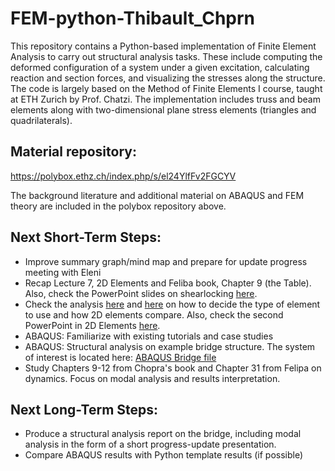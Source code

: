 # FEM-python-Thibault_Chprn

This repository contains a Python-based implementation of Finite Element Analysis to carry out structural analysis tasks. These include computing the deformed configuration of a system under a given excitation, calculating reaction and section forces, and visualizing the stresses along the structure.
The code is largely based on the Method of Finite Elements I course, taught at ETH Zurich by Prof. Chatzi.
The implementation includes truss and beam elements along with two-dimensional plane stress elements (triangles and quadrilaterals).

## Material repository:

https://polybox.ethz.ch/index.php/s/el24YlfFv2FGCYV

The background literature and additional material on ABAQUS and FEM theory are included in the polybox repository above. 

## Next Short-Term Steps:
- Improve summary graph/mind map and prepare for update progress meeting with Eleni
- Recap Lecture 7, 2D Elements and Feliba book, Chapter 9 (the Table). Also, check the PowerPoint slides on shearlocking [here](https://github.com/ThibaultChprn/FEM-python-Thibault_Chprn/blob/main/ShearLocking.pptx).
- Check the analysis [here](https://enterfea.com/what-are-the-types-of-elements-used-in-fea/) and [here](https://enterfea.com/why-is-a-triangular-element-stiffer/) on how to decide the type of element to use and how 2D elements compare. Also, check the second PowerPoint in 2D Elements [here](https://github.com/ThibaultChprn/FEM-python-Thibault_Chprn/blob/main/TRIQUADDemo.pptx).
- ABAQUS: Familiarize with existing tutorials and case studies
- ABAQUS: Structural analysis on example bridge structure. The system of interest is located here: [ABAQUS Bridge file](StructuralSystems/BridgeModel)
- Study Chapters 9-12 from Chopra's book and Chapter 31 from Felipa on dynamics. Focus on modal analysis and results interpretation.
## Next Long-Term Steps:
- Produce a structural analysis report on the bridge, including modal analysis in the form of a short progress-update presentation. 
- Compare ABAQUS results with Python template results (if possible)
